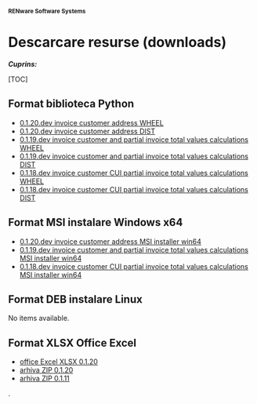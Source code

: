 
<small>**RENware Software Systems**</small>



# Descarcare resurse (downloads)

***Cuprins:***

[TOC]


<!-- #FIXME DROP SECTION AFTER TEST...
---------------[ALL OF DOWNLOADS - should remove duplicates if there are]--- #NOTE: all paths are relative to `doc_src/`

#### work.section... [xl2roefact... `xl2roefact/doc/README_xl2roefact_library.md`]---
* ...moved.all...

#### work.section... [main `/README.md`]---
* ...moved.all...

#### [invoice template `excel_invoice_template/README.md`]---
* ...moced.all...

#### links to use in ext doc to ref sectios

...doc_src/downloads.md#format-biblioteca-python
...doc_src/downloads.md#format-msi-instalare-windows-x64
...doc_src/downloads.md#format-xlsx-office-excel

#FIXME up here to drop------------------------------------>


## Format biblioteca Python

* [0.1.20.dev invoice customer address WHEEL](../xl2roefact/dist/xl2roefact-0.1.20-py3-none-any.whl "download")
* [0.1.20.dev invoice customer address DIST](../xl2roefact/dist/xl2roefact-0.1.20.tar.gz "download")
* [0.1.19.dev invoice customer and partial invoice total values calculations WHEEL](../xl2roefact/dist/0.1.19/xl2roefact-0.1.19-py3-none-any.whl "download")
* [0.1.19.dev invoice customer and partial invoice total values calculations DIST](../xl2roefact/dist/0.1.19/xl2roefact-0.1.19.tar.gz "download")
* [0.1.18.dev invoice customer CUI partial invoice total values calculations WHEEL](../xl2roefact/dist/0.1.18/xl2roefact-0.1.18-py3-none-any.whl "download")
* [0.1.18.dev invoice customer CUI partial invoice total values calculations DIST](../xl2roefact/dist/0.1.18/xl2roefact-0.1.18.tar.gz "download")







## Format MSI instalare Windows x64

* [0.1.20.dev invoice customer address MSI installer win64](../xl2roefact/dist/xl2roefact-0.1.20-win64.msi "download")
* [0.1.19.dev invoice customer and partial invoice total values calculations MSI installer win64](../xl2roefact/dist/0.1.19/xl2roefact-0.1.19-win64.msi "download")
* [0.1.18.dev invoice customer CUI partial invoice total values calculations MSI installer win64](../xl2roefact/dist/0.1.18/xl2roefact-0.1.18-win64.msi "download")







## Format DEB instalare Linux

No items available.






## Format XLSX Office Excel

* [office Excel XLSX 0.1.20](../excel_invoice_template/invoice_template_CU_tva.xlsx "download")
* [arhiva ZIP 0.1.20](../excel_invoice_template/released_packages/0.1.20-excel_invoice_template.zip "download")
* [arhiva ZIP 0.1.11](../excel_invoice_template/released_packages/0.1.11-excel_invoice_template.zip "download")






.

